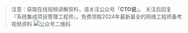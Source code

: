 > 注意：获取在线视频讲解资料，请关注公众号「**CTO说**」。
>关注后回复  『系统集成项目管理工程师』，免费领取2024年最新最全的网络工程师备考视频资料
> ![公众号二维码](https://chaidingoss.oss-cn-hangzhou.aliyuncs.com/qrcode.jpg)

